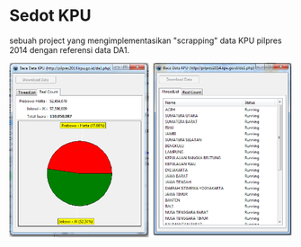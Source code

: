 Sedot KPU
=============================

sebuah project yang mengimplementasikan "scrapping" data KPU pilpres 2014 dengan referensi data DA1.

<img src="screenshot.PNG"/>
